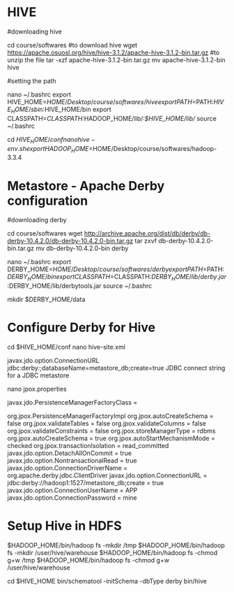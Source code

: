 # HIVE

#downloading hive

cd course/softwares
#to download hive 
wget https://apache.osuosl.org/hive/hive-3.1.2/apache-hive-3.1.2-bin.tar.gz
#to unzip the file
tar -xzf apache-hive-3.1.2-bin.tar.gz
mv apache-hive-3.1.2-bin hive


#setting the path 

nano ~/.bashrc
export HIVE_HOME=$HOME/Desktop/course/softwares/hive
export PATH=$PATH:$HIVE_HOME/sbin:$HIVE_HOME/bin
export CLASSPATH=$CLASSPATH:$HADOOP_HOME/lib/*:$HIVE_HOME/lib/*
source ~/.bashrc

cd $HIVE_HOME/conf
nano hive-env.sh
export HADOOP_HOME=$HOME/Desktop/course/softwares/hadoop-3.3.4

# Metastore - Apache Derby configuration

#downloading derby

cd course/softwares
wget http://archive.apache.org/dist/db/derby/db-derby-10.4.2.0/db-derby-10.4.2.0-bin.tar.gz
tar zxvf db-derby-10.4.2.0-bin.tar.gz
mv db-derby-10.4.2.0-bin derby


nano ~/.bashrc
export DERBY_HOME=$HOME/Desktop/course/softwares/derby
export PATH=$PATH:$DERBY_HOME/bin
export CLASSPATH=$CLASSPATH:$DERBY_HOME/lib/derby.jar:$DERBY_HOME/lib/derbytools.jar
source ~/.bashrc

mkdir $DERBY_HOME/data

# Configure Derby for Hive
cd $HIVE_HOME/conf
nano hive-site.xml
<configuration>

   <property>
   	<name>javax.jdo.option.ConnectionURL</name>
   	<value>jdbc:derby:;databaseName=metastore_db;create=true</value>
    <description>JDBC connect string for a JDBC metastore </description>
   </property>
   
</configuration>

nano jpox.properties

javax.jdo.PersistenceManagerFactoryClass =

org.jpox.PersistenceManagerFactoryImpl
org.jpox.autoCreateSchema = false
org.jpox.validateTables = false
org.jpox.validateColumns = false
org.jpox.validateConstraints = false
org.jpox.storeManagerType = rdbms
org.jpox.autoCreateSchema = true
org.jpox.autoStartMechanismMode = checked
org.jpox.transactionIsolation = read_committed
javax.jdo.option.DetachAllOnCommit = true
javax.jdo.option.NontransactionalRead = true
javax.jdo.option.ConnectionDriverName = org.apache.derby.jdbc.ClientDriver
javax.jdo.option.ConnectionURL = jdbc:derby://hadoop1:1527/metastore_db;create = true
javax.jdo.option.ConnectionUserName = APP
javax.jdo.option.ConnectionPassword = mine

# Setup Hive in HDFS
$HADOOP_HOME/bin/hadoop fs -mkdir /tmp 
$HADOOP_HOME/bin/hadoop fs -mkdir /user/hive/warehouse
$HADOOP_HOME/bin/hadoop fs -chmod g+w /tmp 
$HADOOP_HOME/bin/hadoop fs -chmod g+w /user/hive/warehouse

cd $HIVE_HOME
bin/schematool -initSchema -dbType derby
bin/hive



